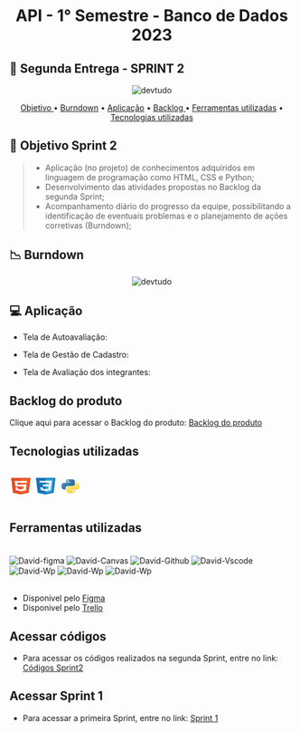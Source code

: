 
# <p align = "center" > API - 1° Semestre - Banco de Dados 2023 </p>

## :bookmark: Segunda Entrega - SPRINT 2 
  
 <p align="center"><img src="https://user-images.githubusercontent.com/97489478/233746669-41edb3cf-f9d8-4174-b0c8-351f0545eb13.png" alt="devtudo" style="width:800px;height:350px;"></p>
 
 
 <p align="center">
  <a href ="#dart-objetivo-sprint-2"> Objetivo </a>  •
  <a href="#chart_with_downwards_trend-burndown">Burndown</a> •
  <a href="#computer-aplicação">Aplicação</a> • 
  <a href ="#backlog-do-produto"> Backlog </a>  •
  <a href="#ferramentas-utilizadas">Ferramentas utilizadas</a> •
  <a href="#tecnologias-utilizadas">Tecnologias utilizadas</a>
  
</p>
  


## :dart: Objetivo Sprint 2

> - Aplicação (no projeto) de conhecimentos adquiridos em linguagem de programação como HTML, CSS e Python;
> - Desenvolvimento das atividades propostas no Backlog da segunda Sprint;
> - Acompanhamento diário do progresso da equipe, possibilitando a identificação de eventuais problemas e o planejamento de ações corretivas (Burndown);


## :chart_with_downwards_trend: Burndown
 
   <p align="center"><img src="https://user-images.githubusercontent.com/97489478/233753958-4a28c2e6-43b7-40f0-b67a-c758c3ebac86.png" alt="devtudo" style="width:700px;height:400px;"></p>

## :computer: Aplicação

+ Tela de Autoavaliação: 

<!-- inserir aqui o gif da tela funcionando -->

+ Tela de Gestão de Cadastro:

<!-- inserir aqui o gif da tela funcionando -->

+ Tela de Avaliação dos integrantes:

<!-- inserir aqui o gif da tela funcionando -->
 
 
## Backlog do produto
Clique aqui para acessar o Backlog do produto: [Backlog do produto](https://user-images.githubusercontent.com/111469327/229358855-c92a5b93-2133-473f-b937-2b185bf73f6c.png)

## Tecnologias utilizadas

<div style="display: inline_block"><br>
  <img align="center" alt="David-HTML" height="30" width="40" src="https://raw.githubusercontent.com/devicons/devicon/master/icons/html5/html5-original.svg">
  <img align="center" alt="David-CSS" height="30" width="40" src="https://raw.githubusercontent.com/devicons/devicon/master/icons/css3/css3-original.svg">
  <img align="center" alt="David-Python" height="30" width="40" src="https://raw.githubusercontent.com/devicons/devicon/master/icons/python/python-original.svg">
  
 <div style="display: inline_block"><br>
   
## Ferramentas utilizadas

<div style="display: inline_block"><br>
 
  <img align="center" alt="David-figma" height="30" width="40" src="https://cdn.jsdelivr.net/gh/devicons/devicon/icons/figma/figma-original.svg" />
  <img align="center" alt="David-Canvas" height="30" width="40" src="https://cdn.jsdelivr.net/gh/devicons/devicon/icons/canva/canva-original.svg" />
  <img align="center" alt="David-Github" height="40" width="40" src="https://pngimg.com/uploads/github/github_PNG51.png" />
  <img align="center" alt="David-Vscode" height="30" width="40" src="https://cdn.jsdelivr.net/gh/devicons/devicon/icons/vscode/vscode-original.svg" />
  <img align="center" alt="David-Wp" height="30" width="40" src="https://cdn.jsdelivr.net/gh/devicons/devicon/icons/wordpress/wordpress-original.svg" />  
  <img align="center" alt="David-Wp" height="40" width="40" src="https://logodownload.org/wp-content/uploads/2017/11/discord-logo-1-1-2048x2048.png" />
  <img align="center" alt="David-Wp" height="30" width="40" src="https://logos-world.net/wp-content/uploads/2021/02/Trello-Emblem.png" />
  <div style="display: inline_block"><br>
     
  + Disponivel pelo [Figma](https://www.figma.com/file/86VvL8DaM6IR9RH06jVobp/PBLTeX-Projeto?node-id=0%3A1&t=Av9utODXTrCT0tAK-1)
  + Disponivel pelo [Trello](https://trello.com/b/CHEOxSyG/avalia%C3%A7%C3%A3o-360)

    
  ## Acessar códigos
     
   + Para acessar os códigos realizados na segunda Sprint, entre no link: [Códigos Sprint2](https://github.com/DevTudoFatec/Avaliacao360/tree/Sprint_2/API%20python)
    
  ## Acessar Sprint 1
  
  + Para acessar a primeira Sprint, entre no link: [Sprint 1](https://github.com/DevTudoFatec/Avaliacao360/tree/Sprint_1)
    

